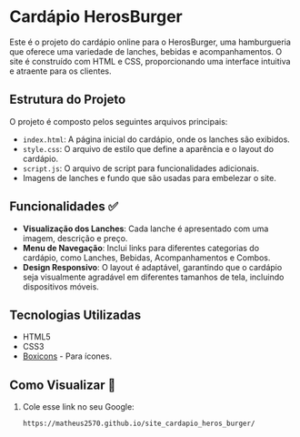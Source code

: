 # Cardápio HerosBurger

Este é o projeto do cardápio online para o HerosBurger, uma hamburgueria que oferece uma variedade de lanches, bebidas e acompanhamentos. O site é construído com HTML e CSS, proporcionando uma interface intuitiva e atraente para os clientes.

## Estrutura do Projeto

O projeto é composto pelos seguintes arquivos principais:

- `index.html`: A página inicial do cardápio, onde os lanches são exibidos.
- `style.css`: O arquivo de estilo que define a aparência e o layout do cardápio.
- `script.js`:  O arquivo de script para funcionalidades adicionais.
- Imagens de lanches e fundo que são usadas para embelezar o site.

## Funcionalidades ✅

- **Visualização dos Lanches**: Cada lanche é apresentado com uma imagem, descrição e preço.
- **Menu de Navegação**: Inclui links para diferentes categorias do cardápio, como Lanches, Bebidas, Acompanhamentos e Combos.
- **Design Responsivo**: O layout é adaptável, garantindo que o cardápio seja visualmente agradável em diferentes tamanhos de tela, incluindo dispositivos móveis.

## Tecnologias Utilizadas

- HTML5
- CSS3
- [Boxicons](https://boxicons.com/) - Para ícones.

## Como Visualizar 📌

1. Cole esse link no seu Google:
   ```bash
   https://matheus2570.github.io/site_cardapio_heros_burger/
